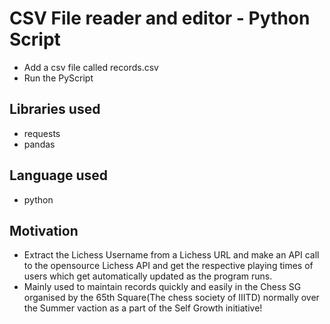 # CSV File reader and editor - Python Script

-   Add a csv file called records.csv
-   Run the PyScript

## Libraries used

-   requests
-   pandas

## Language used

-   python

## Motivation

-   Extract the Lichess Username from a Lichess URL and make an API call to the opensource Lichess API and get the respective playing times of users which     get automatically updated as the program runs.
-   Mainly used to maintain records quickly and easily in the Chess SG organised by the 65th Square(The chess society of IIITD) normally over the Summer       vaction as a part of the Self Growth initiative!
